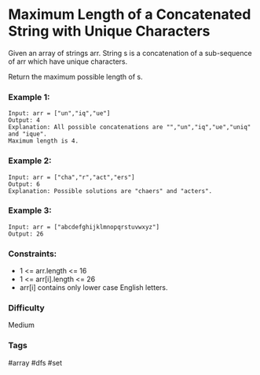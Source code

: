 # Maximum Length of a Concatenated String with Unique Characters

Given an array of strings arr. String s is a concatenation of a
sub-sequence of arr which have unique characters.

Return the maximum possible length of s.

### Example 1:

```
Input: arr = ["un","iq","ue"]
Output: 4
Explanation: All possible concatenations are "","un","iq","ue","uniq" and "ique".
Maximum length is 4.
```

### Example 2:

```
Input: arr = ["cha","r","act","ers"]
Output: 6
Explanation: Possible solutions are "chaers" and "acters".
```

### Example 3:

```
Input: arr = ["abcdefghijklmnopqrstuvwxyz"]
Output: 26
```

### Constraints:

- 1 <= arr.length <= 16
- 1 <= arr[i].length <= 26
- arr[i] contains only lower case English letters.

### Difficulty

Medium

### Tags

#array #dfs #set
